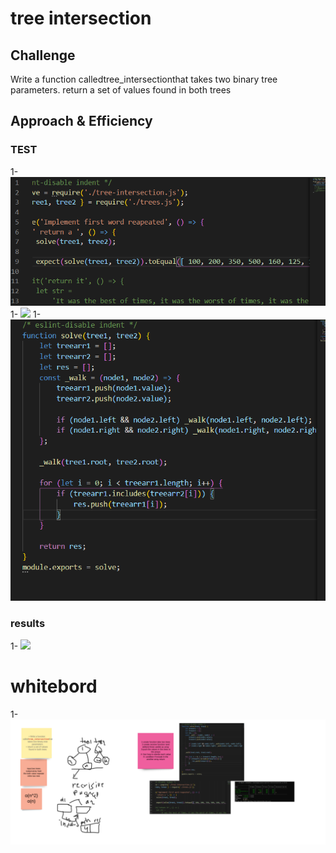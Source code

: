 # tree intersection


## Challenge
Write a function calledtree_intersectionthat takes two binary tree parameters.
return a set of values found in both trees


## Approach & Efficiency

### TEST 

1- ![](/challanges/assets/chall32test.PNG)
1- ![](/challanges/assets/chall32res.PNG)
1- ![](/challanges/assets/chall32solve.PNG)



### results 
1- ![](/challanges/assets/chall32res.PNG)






# whitebord 

1- ![](/challanges/assets/chall32white.PNG)



